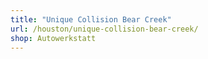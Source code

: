 ```yaml
---
title: "Unique Collision Bear Creek"
url: /houston/unique-collision-bear-creek/
shop: Autowerkstatt
---
```

